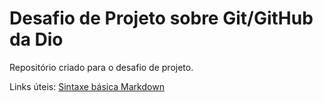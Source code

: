 # Desafio de Projeto sobre Git/GitHub da Dio
Repositório criado para o desafio de projeto.  


Links úteis:
[Sintaxe básica Markdown](https://www.markdownguide.org/basic-syntax/)
